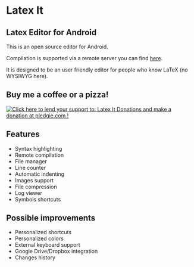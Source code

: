 # Latex It

## Latex Editor for Android
This is an open source editor for Android.

Compilation is supported via a remote server you can find [here](https://github.com/Albyxyz/latex-it-server).

It is designed to be an user friendly editor for people who know LaTeX (no WYSIWYG here).

## Buy me a coffee or a pizza!
<a href='https://pledgie.com/campaigns/30545'><img alt='Click here to lend your support to: Latex It Donations and make a donation at pledgie.com !' src='https://pledgie.com/campaigns/30545.png?skin_name=chrome' border='0' ></a>

## Features
- Syntax highlighting
- Remote compilation
- File manager
- Line counter
- Automatic indenting
- Images support
- File compression
- Log viewer
- Symbols shortcuts

## Possible improvements
- Personalized shortcuts
- Personalized colors
- External keyboard support
- Google Drive/Dropbox integration
- Changes history
